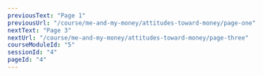 ```yaml
---
previousText: "Page 1"
previousUrl: "/course/me-and-my-money/attitudes-toward-money/page-one"
nextText: "Page 3"
nextUrl: "/course/me-and-my-money/attitudes-toward-money/page-three"
courseModuleId: "5"
sessionId: "4"
pageId: "4"
---
```




